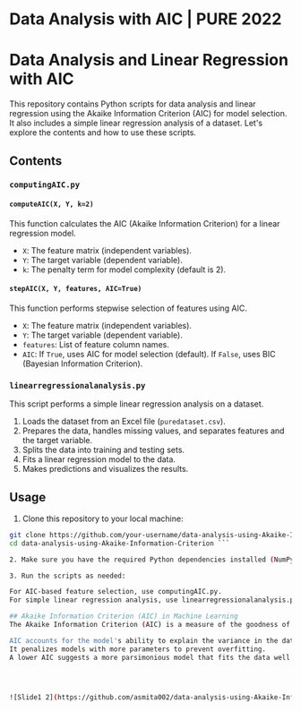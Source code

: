 # Data Analysis with AIC | PURE 2022

# Data Analysis and Linear Regression with AIC

This repository contains Python scripts for data analysis and linear regression using the Akaike Information Criterion (AIC) for model selection. It also includes a simple linear regression analysis of a dataset. Let's explore the contents and how to use these scripts.

## Contents

### `computingAIC.py`

#### `computeAIC(X, Y, k=2)`

This function calculates the AIC (Akaike Information Criterion) for a linear regression model.

- `X`: The feature matrix (independent variables).
- `Y`: The target variable (dependent variable).
- `k`: The penalty term for model complexity (default is 2).

#### `stepAIC(X, Y, features, AIC=True)`

This function performs stepwise selection of features using AIC.

- `X`: The feature matrix (independent variables).
- `Y`: The target variable (dependent variable).
- `features`: List of feature column names.
- `AIC`: If `True`, uses AIC for model selection (default). If `False`, uses BIC (Bayesian Information Criterion).

### `linearregressionalanalysis.py`

This script performs a simple linear regression analysis on a dataset.

1. Loads the dataset from an Excel file (`puredataset.csv`).
2. Prepares the data, handles missing values, and separates features and the target variable.
3. Splits the data into training and testing sets.
4. Fits a linear regression model to the data.
5. Makes predictions and visualizes the results.

## Usage

1. Clone this repository to your local machine:

```bash
git clone https://github.com/your-username/data-analysis-using-Akaike-Information-Criterion.git
cd data-analysis-using-Akaike-Information-Criterion ```

2. Make sure you have the required Python dependencies installed (NumPy, pandas, sklearn, matplotlib, scipy, seaborn). You can install them using pip.

3. Run the scripts as needed:

For AIC-based feature selection, use computingAIC.py.
For simple linear regression analysis, use linearregressionalanalysis.py.

## Akaike Information Criterion (AIC) in Machine Learning
The Akaike Information Criterion (AIC) is a measure of the goodness of fit of a statistical model. It balances the quality of the model's fit to the data with the complexity of the model. Lower AIC values indicate better models. In the context of linear regression:

AIC accounts for the model's ability to explain the variance in the data.
It penalizes models with more parameters to prevent overfitting.
A lower AIC suggests a more parsimonious model that fits the data well.




![Slide1 2](https://github.com/asmita002/data-analysis-using-Akaike-Information-Criterion/assets/97020024/4d5927f4-9f69-4cf7-9fc5-09f86a919747)
